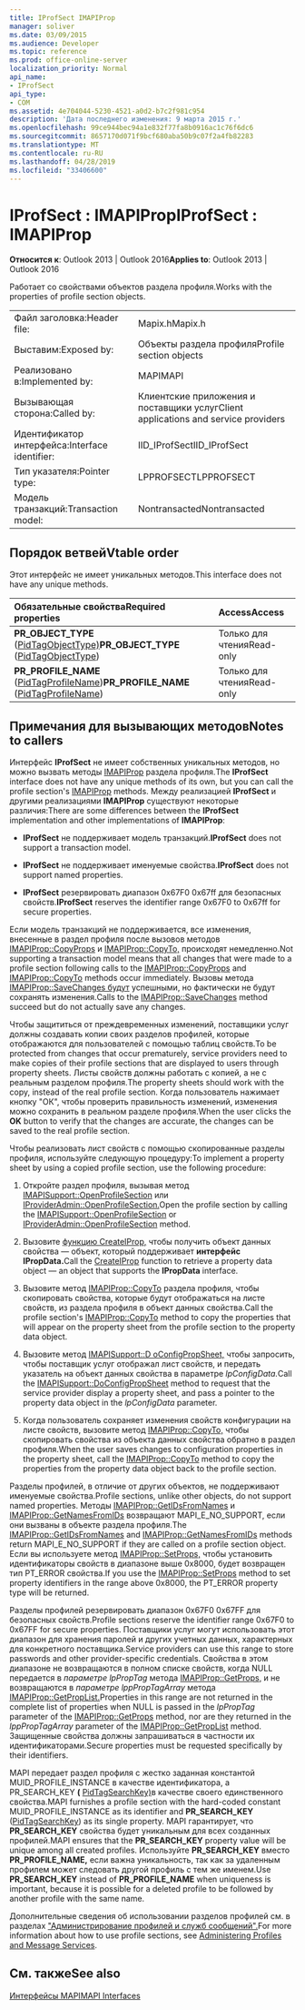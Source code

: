 ```yaml
---
title: IProfSect IMAPIProp
manager: soliver
ms.date: 03/09/2015
ms.audience: Developer
ms.topic: reference
ms.prod: office-online-server
localization_priority: Normal
api_name:
- IProfSect
api_type:
- COM
ms.assetid: 4e704044-5230-4521-a0d2-b7c2f981c954
description: 'Дата последнего изменения: 9 марта 2015 г.'
ms.openlocfilehash: 99ce944bec94a1e832f77fa8b0916ac1c76f6dc6
ms.sourcegitcommit: 8657170d071f9bcf680aba50b9c07f2a4fb82283
ms.translationtype: MT
ms.contentlocale: ru-RU
ms.lasthandoff: 04/28/2019
ms.locfileid: "33406600"
---
```

# <a name="iprofsect--imapiprop"></a><span data-ttu-id="6bad0-103">IProfSect : IMAPIProp</span><span class="sxs-lookup"><span data-stu-id="6bad0-103">IProfSect : IMAPIProp</span></span>

  
  
<span data-ttu-id="6bad0-104">**Относится к**: Outlook 2013 | Outlook 2016</span><span class="sxs-lookup"><span data-stu-id="6bad0-104">**Applies to**: Outlook 2013 | Outlook 2016</span></span> 
  
<span data-ttu-id="6bad0-105">Работает со свойствами объектов раздела профиля.</span><span class="sxs-lookup"><span data-stu-id="6bad0-105">Works with the properties of profile section objects.</span></span> 
  
|||
|:-----|:-----|
|<span data-ttu-id="6bad0-106">Файл заголовка:</span><span class="sxs-lookup"><span data-stu-id="6bad0-106">Header file:</span></span>  <br/> |<span data-ttu-id="6bad0-107">Mapix.h</span><span class="sxs-lookup"><span data-stu-id="6bad0-107">Mapix.h</span></span>  <br/> |
|<span data-ttu-id="6bad0-108">Выставим:</span><span class="sxs-lookup"><span data-stu-id="6bad0-108">Exposed by:</span></span>  <br/> |<span data-ttu-id="6bad0-109">Объекты раздела профиля</span><span class="sxs-lookup"><span data-stu-id="6bad0-109">Profile section objects</span></span>  <br/> |
|<span data-ttu-id="6bad0-110">Реализовано в:</span><span class="sxs-lookup"><span data-stu-id="6bad0-110">Implemented by:</span></span>  <br/> |<span data-ttu-id="6bad0-111">MAPI</span><span class="sxs-lookup"><span data-stu-id="6bad0-111">MAPI</span></span>  <br/> |
|<span data-ttu-id="6bad0-112">Вызывающая сторона:</span><span class="sxs-lookup"><span data-stu-id="6bad0-112">Called by:</span></span>  <br/> |<span data-ttu-id="6bad0-113">Клиентские приложения и поставщики услуг</span><span class="sxs-lookup"><span data-stu-id="6bad0-113">Client applications and service providers</span></span>  <br/> |
|<span data-ttu-id="6bad0-114">Идентификатор интерфейса:</span><span class="sxs-lookup"><span data-stu-id="6bad0-114">Interface identifier:</span></span>  <br/> |<span data-ttu-id="6bad0-115">IID_IProfSect</span><span class="sxs-lookup"><span data-stu-id="6bad0-115">IID_IProfSect</span></span>  <br/> |
|<span data-ttu-id="6bad0-116">Тип указателя:</span><span class="sxs-lookup"><span data-stu-id="6bad0-116">Pointer type:</span></span>  <br/> |<span data-ttu-id="6bad0-117">LPPROFSECT</span><span class="sxs-lookup"><span data-stu-id="6bad0-117">LPPROFSECT</span></span>  <br/> |
|<span data-ttu-id="6bad0-118">Модель транзакций:</span><span class="sxs-lookup"><span data-stu-id="6bad0-118">Transaction model:</span></span>  <br/> |<span data-ttu-id="6bad0-119">Nontransacted</span><span class="sxs-lookup"><span data-stu-id="6bad0-119">Nontransacted</span></span>  <br/> |
   
## <a name="vtable-order"></a><span data-ttu-id="6bad0-120">Порядок ветвей</span><span class="sxs-lookup"><span data-stu-id="6bad0-120">Vtable order</span></span>

<span data-ttu-id="6bad0-121">Этот интерфейс не имеет уникальных методов.</span><span class="sxs-lookup"><span data-stu-id="6bad0-121">This interface does not have any unique methods.</span></span>
  
|<span data-ttu-id="6bad0-122">**Обязательные свойства**</span><span class="sxs-lookup"><span data-stu-id="6bad0-122">**Required properties**</span></span>|<span data-ttu-id="6bad0-123">**Access**</span><span class="sxs-lookup"><span data-stu-id="6bad0-123">**Access**</span></span>|
|:-----|:-----|
|<span data-ttu-id="6bad0-124">**PR_OBJECT_TYPE** ([PidTagObjectType)](pidtagobjecttype-canonical-property.md)</span><span class="sxs-lookup"><span data-stu-id="6bad0-124">**PR_OBJECT_TYPE** ([PidTagObjectType](pidtagobjecttype-canonical-property.md))</span></span>  <br/> |<span data-ttu-id="6bad0-125">Только для чтения</span><span class="sxs-lookup"><span data-stu-id="6bad0-125">Read-only</span></span>  <br/> |
|<span data-ttu-id="6bad0-126">**PR_PROFILE_NAME** ([PidTagProfileName](pidtagprofilename-canonical-property.md))</span><span class="sxs-lookup"><span data-stu-id="6bad0-126">**PR_PROFILE_NAME** ([PidTagProfileName](pidtagprofilename-canonical-property.md))</span></span>  <br/> |<span data-ttu-id="6bad0-127">Только для чтения</span><span class="sxs-lookup"><span data-stu-id="6bad0-127">Read-only</span></span>  <br/> |
   
## <a name="notes-to-callers"></a><span data-ttu-id="6bad0-128">Примечания для вызывающих методов</span><span class="sxs-lookup"><span data-stu-id="6bad0-128">Notes to callers</span></span>

<span data-ttu-id="6bad0-129">Интерфейс **IProfSect** не имеет собственных уникальных методов, но можно вызвать методы [IMAPIProp](imapipropiunknown.md) раздела профиля.</span><span class="sxs-lookup"><span data-stu-id="6bad0-129">The **IProfSect** interface does not have any unique methods of its own, but you can call the profile section's [IMAPIProp](imapipropiunknown.md) methods.</span></span> <span data-ttu-id="6bad0-130">Между реализацией **IProfSect** и другими реализациями **IMAPIProp** существуют некоторые различия:</span><span class="sxs-lookup"><span data-stu-id="6bad0-130">There are some differences between the **IProfSect** implementation and other implementations of **IMAPIProp**:</span></span>
  
- <span data-ttu-id="6bad0-131">**IProfSect** не поддерживает модель транзакций.</span><span class="sxs-lookup"><span data-stu-id="6bad0-131">**IProfSect** does not support a transaction model.</span></span> 
    
- <span data-ttu-id="6bad0-132">**IProfSect** не поддерживает именуемые свойства.</span><span class="sxs-lookup"><span data-stu-id="6bad0-132">**IProfSect** does not support named properties.</span></span> 
    
- <span data-ttu-id="6bad0-133">**IProfSect** резервировать диапазон 0x67F0 0x67ff для безопасных свойств.</span><span class="sxs-lookup"><span data-stu-id="6bad0-133">**IProfSect** reserves the identifier range 0x67F0 to 0x67ff for secure properties.</span></span> 
    
<span data-ttu-id="6bad0-134">Если модель транзакций не поддерживается, все изменения, внесенные в раздел профиля после вызовов методов [IMAPIProp::CopyProps](imapiprop-copyprops.md) и [IMAPIProp::CopyTo,](imapiprop-copyto.md) происходят немедленно.</span><span class="sxs-lookup"><span data-stu-id="6bad0-134">Not supporting a transaction model means that all changes that were made to a profile section following calls to the [IMAPIProp::CopyProps](imapiprop-copyprops.md) and [IMAPIProp::CopyTo](imapiprop-copyto.md) methods occur immediately.</span></span> <span data-ttu-id="6bad0-135">Вызовы метода [IMAPIProp::SaveChanges будут](imapiprop-savechanges.md) успешными, но фактически не будут сохранять изменения.</span><span class="sxs-lookup"><span data-stu-id="6bad0-135">Calls to the [IMAPIProp::SaveChanges](imapiprop-savechanges.md) method succeed but do not actually save any changes.</span></span> 
  
<span data-ttu-id="6bad0-136">Чтобы защититься от преждевременных изменений, поставщики услуг должны создавать копии своих разделов профилей, которые отображаются для пользователей с помощью таблиц свойств.</span><span class="sxs-lookup"><span data-stu-id="6bad0-136">To be protected from changes that occur prematurely, service providers need to make copies of their profile sections that are displayed to users through property sheets.</span></span> <span data-ttu-id="6bad0-137">Листы свойств должны работать с копией, а не с реальным разделом профиля.</span><span class="sxs-lookup"><span data-stu-id="6bad0-137">The property sheets should work with the copy, instead of the real profile section.</span></span> <span data-ttu-id="6bad0-138">Когда пользователь нажимает  кнопку "ОК", чтобы проверить правильность изменений, изменения можно сохранить в реальном разделе профиля.</span><span class="sxs-lookup"><span data-stu-id="6bad0-138">When the user clicks the **OK** button to verify that the changes are accurate, the changes can be saved to the real profile section.</span></span> 
  
<span data-ttu-id="6bad0-139">Чтобы реализовать лист свойств с помощью скопированные разделы профиля, используйте следующую процедуру:</span><span class="sxs-lookup"><span data-stu-id="6bad0-139">To implement a property sheet by using a copied profile section, use the following procedure:</span></span>
  
1. <span data-ttu-id="6bad0-140">Откройте раздел профиля, вызывая метод [IMAPISupport::OpenProfileSection](imapisupport-openprofilesection.md) или [IProviderAdmin::OpenProfileSection.](iprovideradmin-openprofilesection.md)</span><span class="sxs-lookup"><span data-stu-id="6bad0-140">Open the profile section by calling the [IMAPISupport::OpenProfileSection](imapisupport-openprofilesection.md) or [IProviderAdmin::OpenProfileSection](iprovideradmin-openprofilesection.md) method.</span></span> 
    
2. <span data-ttu-id="6bad0-141">Вызовите [функцию CreateIProp,](createiprop.md) чтобы получить объект данных свойства — объект, который поддерживает **интерфейс IPropData.**</span><span class="sxs-lookup"><span data-stu-id="6bad0-141">Call the [CreateIProp](createiprop.md) function to retrieve a property data object — an object that supports the **IPropData** interface.</span></span> 
    
3. <span data-ttu-id="6bad0-142">Вызовите метод [IMAPIProp::CopyTo](imapiprop-copyto.md) раздела профиля, чтобы скопировать свойства, которые будут отображаться на листе свойств, из раздела профиля в объект данных свойства.</span><span class="sxs-lookup"><span data-stu-id="6bad0-142">Call the profile section's [IMAPIProp::CopyTo](imapiprop-copyto.md) method to copy the properties that will appear on the property sheet from the profile section to the property data object.</span></span> 
    
4. <span data-ttu-id="6bad0-143">Вызовите метод [IMAPISupport::D oConfigPropSheet,](imapisupport-doconfigpropsheet.md) чтобы запросить, чтобы поставщик услуг отображал лист свойств, и передать указатель на объект данных свойства в параметре _lpConfigData._</span><span class="sxs-lookup"><span data-stu-id="6bad0-143">Call the [IMAPISupport::DoConfigPropSheet](imapisupport-doconfigpropsheet.md) method to request that the service provider display a property sheet, and pass a pointer to the property data object in the  _lpConfigData_ parameter.</span></span> 
    
5. <span data-ttu-id="6bad0-144">Когда пользователь сохраняет изменения свойств конфигурации на листе свойств, вызовите метод [IMAPIProp::CopyTo,](imapiprop-copyto.md) чтобы скопировать свойства из объекта данных свойства обратно в раздел профиля.</span><span class="sxs-lookup"><span data-stu-id="6bad0-144">When the user saves changes to configuration properties in the property sheet, call the [IMAPIProp::CopyTo](imapiprop-copyto.md) method to copy the properties from the property data object back to the profile section.</span></span> 
    
<span data-ttu-id="6bad0-145">Разделы профилей, в отличие от других объектов, не поддерживают именуемые свойства.</span><span class="sxs-lookup"><span data-stu-id="6bad0-145">Profile sections, unlike other objects, do not support named properties.</span></span> <span data-ttu-id="6bad0-146">Методы [IMAPIProp::GetIDsFromNames](imapiprop-getidsfromnames.md) и [IMAPIProp::GetNamesFromIDs](imapiprop-getnamesfromids.md) возвращают MAPI_E_NO_SUPPORT, если они вызваны в объекте раздела профиля.</span><span class="sxs-lookup"><span data-stu-id="6bad0-146">The [IMAPIProp::GetIDsFromNames](imapiprop-getidsfromnames.md) and [IMAPIProp::GetNamesFromIDs](imapiprop-getnamesfromids.md) methods return MAPI_E_NO_SUPPORT if they are called on a profile section object.</span></span> <span data-ttu-id="6bad0-147">Если вы используете метод [IMAPIProp::SetProps,](imapiprop-setprops.md) чтобы установить идентификаторы свойств в диапазоне выше 0x8000, будет возвращен тип PT_ERROR свойства.</span><span class="sxs-lookup"><span data-stu-id="6bad0-147">If you use the [IMAPIProp::SetProps](imapiprop-setprops.md) method to set property identifiers in the range above 0x8000, the PT_ERROR property type will be returned.</span></span> 
  
<span data-ttu-id="6bad0-148">Разделы профилей резервировать диапазон 0x67F0 0x67FF для безопасных свойств.</span><span class="sxs-lookup"><span data-stu-id="6bad0-148">Profile sections reserve the identifier range 0x67F0 to 0x67FF for secure properties.</span></span> <span data-ttu-id="6bad0-149">Поставщики услуг могут использовать этот диапазон для хранения паролей и других учетных данных, характерных для конкретного поставщика.</span><span class="sxs-lookup"><span data-stu-id="6bad0-149">Service providers can use this range to store passwords and other provider-specific credentials.</span></span> <span data-ttu-id="6bad0-150">Свойства в этом диапазоне не возвращаются в полном списке свойств, когда NULL передается в _параметре lpPropTag_ метода [IMAPIProp::GetProps,](imapiprop-getprops.md) и не возвращаются в _параметре lppPropTagArray_ метода [IMAPIProp::GetPropList.](imapiprop-getproplist.md)</span><span class="sxs-lookup"><span data-stu-id="6bad0-150">Properties in this range are not returned in the complete list of properties when NULL is passed in the  _lpPropTag_ parameter of the [IMAPIProp::GetProps](imapiprop-getprops.md) method, nor are they returned in the  _lppPropTagArray_ parameter of the [IMAPIProp::GetPropList](imapiprop-getproplist.md) method.</span></span> <span data-ttu-id="6bad0-151">Защищенные свойства должны запрашиваться в частности их идентификаторами.</span><span class="sxs-lookup"><span data-stu-id="6bad0-151">Secure properties must be requested specifically by their identifiers.</span></span> 
  
<span data-ttu-id="6bad0-152">MAPI передает раздел профиля с жестко заданная константой MUID_PROFILE_INSTANCE в качестве идентификатора, а PR_SEARCH_KEY **(** [PidTagSearchKey)](pidtagsearchkey-canonical-property.md)в качестве своего единственного свойства.</span><span class="sxs-lookup"><span data-stu-id="6bad0-152">MAPI furnishes a profile section with the hard-coded constant MUID_PROFILE_INSTANCE as its identifier and **PR_SEARCH_KEY** ([PidTagSearchKey](pidtagsearchkey-canonical-property.md)) as its single property.</span></span> <span data-ttu-id="6bad0-153">MAPI гарантирует, что **PR_SEARCH_KEY** свойства будет уникальным для всех созданных профилей.</span><span class="sxs-lookup"><span data-stu-id="6bad0-153">MAPI ensures that the **PR_SEARCH_KEY** property value will be unique among all created profiles.</span></span> <span data-ttu-id="6bad0-154">Используйте **PR_SEARCH_KEY** вместо **PR_PROFILE_NAME,** если важна уникальность, так как за удаленным профилем может следовать другой профиль с тем же именем.</span><span class="sxs-lookup"><span data-stu-id="6bad0-154">Use **PR_SEARCH_KEY** instead of **PR_PROFILE_NAME** when uniqueness is important, because it is possible for a deleted profile to be followed by another profile with the same name.</span></span> 
  
<span data-ttu-id="6bad0-155">Дополнительные сведения об использовании разделов профилей см. в разделах ["Администрирование профилей и служб сообщений".](administering-profiles-and-message-services.md)</span><span class="sxs-lookup"><span data-stu-id="6bad0-155">For more information about how to use profile sections, see [Administering Profiles and Message Services](administering-profiles-and-message-services.md).</span></span>
  
## <a name="see-also"></a><span data-ttu-id="6bad0-156">См. также</span><span class="sxs-lookup"><span data-stu-id="6bad0-156">See also</span></span>



[<span data-ttu-id="6bad0-157">Интерфейсы MAPI</span><span class="sxs-lookup"><span data-stu-id="6bad0-157">MAPI Interfaces</span></span>](mapi-interfaces.md)

